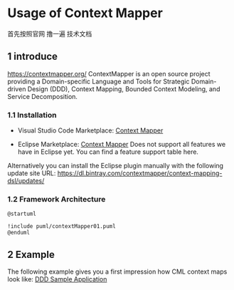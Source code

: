 # Usage of Context Mapper

首先按照官网 撸一遍 技术文档

## 1 introduce 

https://contextmapper.org/
ContextMapper is an open source project providing a Domain-specific Language and Tools for Strategic Domain-driven Design (DDD), Context Mapping, Bounded Context Modeling, and Service Decomposition.

### 1.1 Installation

* Visual Studio Code Marketplace: [Context Mapper](https://marketplace.visualstudio.com/items?itemName=contextmapper.context-mapper-vscode-extension)

* Eclipse Marketplace: [Context Mapper](https://marketplace.eclipse.org/content/context-mapper/)
Does not support all features we have in Eclipse yet. You can find a feature support table here.

Alternatively you can install the Eclipse plugin manually with the following update site URL: https://dl.bintray.com/contextmapper/context-mapping-dsl/updates/

### 1.2 Framework Architecture

``` plantuml
@startuml

!include puml/contextMapper01.puml
@enduml
```

## 2 Example

The following example gives you a first impression how CML context maps look like: [DDD Sample Application](https://github.com/citerus/dddsample-core)

